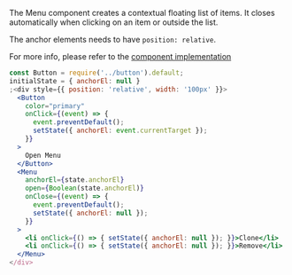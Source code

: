 The Menu component creates a contextual floating list of items. It closes automatically when clicking on an item or outside the list.

The anchor elements needs to have `position: relative`.

For more info, please refer to the <a href="https://github.com/gazpachu/sugui/tree/master/src/components/menu/index.jsx" target="_blank">component implementation</a>

```jsx
const Button = require('../button').default;
initialState = { anchorEl: null }
;<div style={{ position: 'relative', width: '100px' }}>
  <Button
    color="primary"
    onClick={(event) => {
      event.preventDefault();
      setState({ anchorEl: event.currentTarget });
    }}
  >
    Open Menu
  </Button>
  <Menu
    anchorEl={state.anchorEl}
    open={Boolean(state.anchorEl)}
    onClose={(event) => {
      event.preventDefault();
      setState({ anchorEl: null });
    }}
  >
    <li onClick={() => { setState({ anchorEl: null }); }}>Clone</li>
    <li onClick={() => { setState({ anchorEl: null }); }}>Remove</li>
  </Menu>
</div>
```
